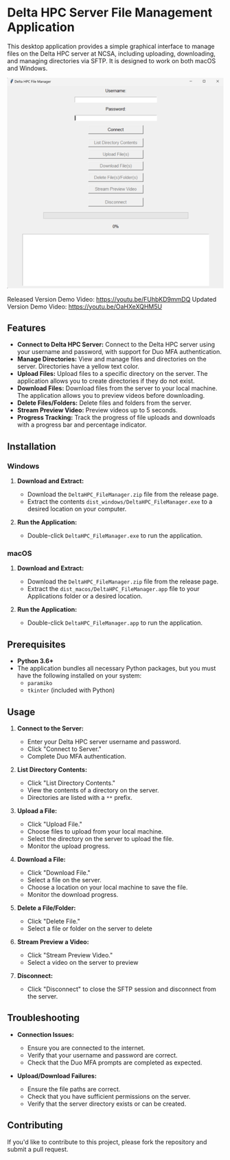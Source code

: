 # Delta HPC Server File Management Application

This desktop application provides a simple graphical interface to manage files on the Delta HPC server at NCSA, including uploading, downloading, and managing directories via SFTP. It is designed to work on both macOS and Windows.

![Screenshot of the Application](sample.png)

Released Version Demo Video: https://youtu.be/FUhbKD9mmDQ
Updated Version Demo Video: https://youtu.be/OaHXeXQHM5U

## Features

- **Connect to Delta HPC Server:** Connect to the Delta HPC server using your username and password, with support for Duo MFA authentication.
- **Manage Directories:** View and manage files and directories on the server. Directories have a yellow text color.
- **Upload Files:** Upload files to a specific directory on the server. The application allows you to create directories if they do not exist.
- **Download Files:** Download files from the server to your local machine. The application allows you to preview videos before downloading.
- **Delete Files/Folders:** Delete files and folders from the server.
- **Stream Preview Video:** Preview videos up to 5 seconds.
- **Progress Tracking:** Track the progress of file uploads and downloads with a progress bar and percentage indicator.

## Installation

### Windows

1. **Download and Extract:**
   - Download the `DeltaHPC_FileManager.zip` file from the release page.
   - Extract the contents `dist_windows/DeltaHPC_FileManager.exe` to a desired location on your computer.

2. **Run the Application:**
   - Double-click `DeltaHPC_FileManager.exe` to run the application.

### macOS

1. **Download and Extract:**
   - Download the `DeltaHPC_FileManager.zip` file from the release page.
   - Extract the `dist_macos/DeltaHPC_FileManager.app` file to your Applications folder or a desired location.

2. **Run the Application:**
   - Double-click `DeltaHPC_FileManager.app` to run the application.

## Prerequisites

- **Python 3.6+**
- The application bundles all necessary Python packages, but you must have the following installed on your system:
  - `paramiko`
  - `tkinter` (included with Python)

## Usage

1. **Connect to the Server:**
   - Enter your Delta HPC server username and password.
   - Click "Connect to Server."
   - Complete Duo MFA authentication.

2. **List Directory Contents:**
   - Click "List Directory Contents."
   - View the contents of a directory on the server.
   - Directories are listed with a `**` prefix.

3. **Upload a File:**
   - Click "Upload File."
   - Choose files to upload from your local machine.
   - Select the directory on the server to upload the file.
   - Monitor the upload progress.

4. **Download a File:**
   - Click "Download File."
   - Select a file on the server.
   - Choose a location on your local machine to save the file.
   - Monitor the download progress.

4. **Delete a File/Folder:**
   - Click "Delete File."
   - Select a file or folder on the server to delete

4. **Stream Preview a Video:**
   - Click "Stream Preview Video."
   - Select a video on the server to preview

6. **Disconnect:**
   - Click "Disconnect" to close the SFTP session and disconnect from the server.

## Troubleshooting

- **Connection Issues:**
  - Ensure you are connected to the internet.
  - Verify that your username and password are correct.
  - Check that the Duo MFA prompts are completed as expected.

- **Upload/Download Failures:**
  - Ensure the file paths are correct.
  - Check that you have sufficient permissions on the server.
  - Verify that the server directory exists or can be created.

## Contributing

If you'd like to contribute to this project, please fork the repository and submit a pull request.
